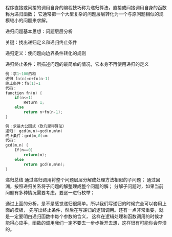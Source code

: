 程序直接或间接的调用自身的编程技巧称为递归算法，直接或间接调用自身的函数称为递归函数；
它通常把一个大型复杂的问题层层转化为一个与原问题相似的规模较小的问题来求解。

递归问题基本思想：问题层层分析

关键：找出递归定义和递归终止条件

递归定义：使问题向边界条件转化的规则

递归终止条件：所描述问题的最简单的情况，它本身不再使用递归的定义
```c
例：求1~100的和
递归 fn(n)=n+fn(n-1)
终止条件：fn(1)=1
代码：
function fn(n) {
	if(n<=1)
		Return 1;
	else 
        return n+fn(n-1);
}

例：求最大公因式（欧几里得算法）
递归： gcd(m,n)=gcd(n,m%n)
终止条件：gcd(m,0)=m
代码：
gcd(m,n) {
	If(n==0)
		return(m);
	else 
        return gcd(n,m%n);
}
```


递归总结
通过递归调用将整个问题层层分解成处理方法相似的子问题；
通过回溯，按照递归关系将子问题的解整理成整个问题的解；
分解子问题时，如果当前问题有多种情况需要考虑，要逐一进行枚举；

通过上面的分析，是不是感觉递归很简单。所以我们写递归的时候完全可以套用上面的模板，
先写出终止条件，然后在写递归的逻辑调用。还有一点非常重要，就是一定要明白递归函数中每个参数的含义，
这样在逻辑处理和函数调用的时候才能得心应手，函数的调用我们一定不要去一步步拆开去想，这样很有可能你会奔溃的。
